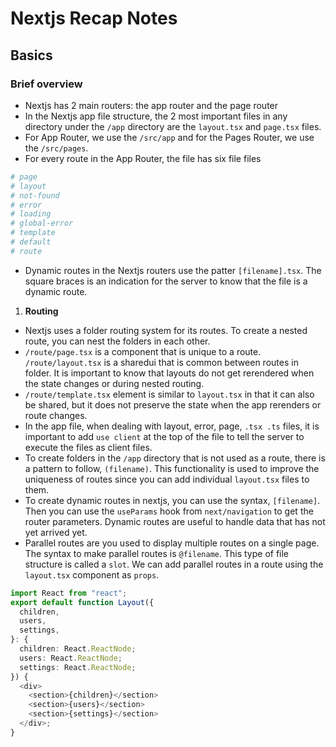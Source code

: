 # Nextjs Recap Notes

## Basics

### Brief overview

- Nextjs has 2 main routers: the app router and the page router
- In the Nextjs app file structure, the 2 most important files in any directory under the `/app` directory are the `layout.tsx` and `page.tsx` files.
- For App Router, we use the `/src/app` and for the Pages Router, we use the `/src/pages`.
- For every route in the App Router, the file has six file
  files

```bash
# page
# layout
# not-found
# error
# loading
# global-error
# template
# default
# route
```

- Dynamic routes in the Nextjs routers use the patter `[filename].tsx`. The square braces is an indication for the server to know that the file is a dynamic route.

1. **Routing**

- Nextjs uses a folder routing system for its routes. To create a nested route, you can nest the folders in each other.
- `/route/page.tsx` is a component that is unique to a route. `/route/layout.tsx` is a sharedui that is common between routes in folder. It is important to know that layouts do not get rerendered when the state changes or during nested routing.
- `/route/template.tsx` element is similar to `layout.tsx` in that it can also be shared, but it does not preserve the state when the app rerenders or route changes.
- In the app file, when dealing with layout, error, page, `.tsx .ts` files, it is important to add `use client` at the top of the file to tell the server to execute the files as client files.
- To create folders in the `/app` directory that is not used as a route, there is a pattern to follow, `(filename)`. This functionality is used to improve the uniqueness of routes since you can add individual `layout.tsx` files to them.
- To create dynamic routes in nextjs, you can use the syntax, `[filename]`. Then you can use the `useParams` hook from `next/navigation` to get the router parameters. Dynamic routes are useful to handle data that has not yet arrived yet.
- Parallel routes are you used to display multiple routes on a single page. The syntax to make parallel routes is `@filename`. This type of file structure is called a `slot`. We can add parallel routes in a route using the `layout.tsx` component as `props`.

```typescript
import React from "react";
export default function Layout({
  children,
  users,
  settings,
}: {
  children: React.ReactNode;
  users: React.ReactNode;
  settings: React.ReactNode;
}) {
  <div>
    <section>{children}</section>
    <section>{users}</section>
    <section>{settings}</section>
  </div>;
}
```
